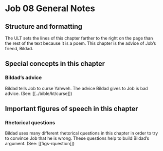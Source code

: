 # Job 08 General Notes
## Structure and formatting

The ULT sets the lines of this chapter farther to the right on the page than the rest of the text because it is a poem. This chapter is the advice of Job’s friend, Bildad.

## Special concepts in this chapter

### Bildad’s advice
Bildad tells Job to curse Yahweh. The advice Bildad gives to Job is bad advice. (See: [[../bible/kt/curse]])

## Important figures of speech in this chapter

### Rhetorical questions
Bildad uses many different rhetorical questions in this chapter in order to try to convince Job that he is wrong. These questions help to build Bildad’s argument. (See: [[figs-rquestion]])